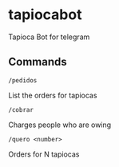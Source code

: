 # tapiocabot
Tapioca Bot for telegram

## Commands

```
/pedidos
```

List the orders for tapiocas

```
/cobrar
```

Charges people who are owing


```
/quero <number>
```

Orders for N tapiocas
